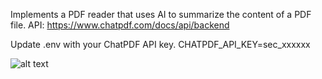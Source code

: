 Implements a PDF reader that uses AI to summarize the content of a PDF file.
API: https://www.chatpdf.com/docs/api/backend

Update .env with your ChatPDF API key.
CHATPDF_API_KEY=sec_xxxxxx

![alt text](public/images/image.png)